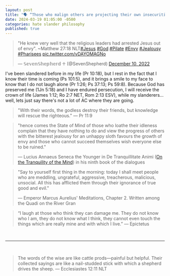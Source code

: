 ```yaml
---
layout: post
title: "🗣️ “Those who malign others are projecting their own insecurities and limitations upon those they envy”" 
date: 2024-03-19 01:05:00 -0500
categories: hate slander philosophy
published: true
---
```


<blockquote class="twitter-tweet"><p lang="en" dir="ltr">&quot;He knew very well that the religious leaders had arrested Jesus out of envy&quot;. ~Matthew 27:18 NLT<a href="https://twitter.com/hashtag/Jesus?src=hash&amp;ref_src=twsrc%5Etfw">#Jesus</a> <a href="https://twitter.com/hashtag/God?src=hash&amp;ref_src=twsrc%5Etfw">#God</a> <a href="https://twitter.com/hashtag/Pilate?src=hash&amp;ref_src=twsrc%5Etfw">#Pilate</a> <a href="https://twitter.com/hashtag/Envy?src=hash&amp;ref_src=twsrc%5Etfw">#Envy</a> <a href="https://twitter.com/hashtag/Jealousy?src=hash&amp;ref_src=twsrc%5Etfw">#Jealousy</a> <a href="https://twitter.com/hashtag/Pharisees?src=hash&amp;ref_src=twsrc%5Etfw">#Pharisees</a> <a href="https://t.co/vDAYOMAGNo">pic.twitter.com/vDAYOMAGNo</a></p>&mdash; 𝕊𝕖𝕧𝕖𝕟𝕊𝕙𝕖𝕡𝕙𝕖𝕣𝕕 ♱ (@SevenShepherd) <a href="https://twitter.com/SevenShepherd/status/1601383740990578688?ref_src=twsrc%5Etfw">December 10, 2022</a></blockquote> <script async src="https://platform.twitter.com/widgets.js" charset="utf-8"></script>

I've been slandered before in my life (Pr 10:18), but I rest in the fact that I know their time is coming (Ps 101:5), and it brings a smile to my face to know that I do not laugh alone (Pr 1:26; Ps 37:13; Ps 59:8). Because God has preserved me (1Jn 5:18) and I have endured persecution, I will receive the crown of life (James 1:12; Ro 2:7 NET, Rom 2:13 ESV), while my slanderers... well, lets just say there's not a lot of AC where they are going.

> "With their words, the godless destroy their friends, but knowledge will rescue the righteous." &mdash; Pr 11:9

<!-- - Ro 14:10-11 NIV; Jas 3:2-3; Pr 11:9; Jas 4:11-12; Pr 10:18 ESV; 20:19; 1Pe 2:1; Ps 101:5 ESV; Pr 11:12; Mt 5:22 ESV; Lk 6:45 -->

> "hence comes the State of Mind of those who loathe their idleness complain that they have nothing to do and view the progress of others with the bitterest jealousy for an unhappy sloth favours the growth of envy and those who cannot succeed themselves wish everyone else to be ruined." 
>
> &mdash; Lucius Annaeus Seneca the Younger in De Tranquillitate Animi ([On the Tranquility of the Mind](https://youtu.be/vl5WDfwY4PY?t=1032)) in his ninth book of the dialogues

> "Say to yourself first thing in the morning: today I shall meet people who are meddling, ungrateful, aggressive, treacherous, malicious, unsocial. All this has afflicted them through their ignorance of true good and evil." 
>
>&mdash; Emperor Marcus Aurelius' Meditations, Chapter 2. Written among the Quadi on the River Gran

> “I laugh at those who think they can damage me. They do not know who I am, they do not know what I think, they cannot even touch the things which are really mine and with which I live.” &mdash; Epictetus

<!-- > “When you wake up in the morning, tell yourself: the people I deal with today will be meddling, ungrateful, arrogant, dishonest, jealous and surly. They are like this because they can't tell good from evil." &mdash; Emperor Marcus Aurelius' Meditations, Chapter 2. Written among the Quadi on the River Gran (Translation by Gregory Hays) -->

<!-- > He knew very well that the religious leaders had arrested Jesus out of envy. &mdash; Matthew 27:18 NLT -->

<!-- “The words of the wise are like cattle prods—painful but helpful. Their collected sayings are like a nail-studded stick with which a shepherd drives the sheep.” -->

<!-- The Bible Is Clear That If You Hate Other Believers And Live Unrighteously That You Do Not Belong To God, In Fact, The Apostle John Calls You A Child Of The Devil, And I'm Inclined To Agree -->

<!-- > "With their words, the godless destroy their friends, but knowledge will rescue the righteous." &mdash; Pr 11:9 -->

<!-- > “... When God became a man Himself, the experience proved to be nothing short of pure agony. In man’s time-honored fashion, they would unleash the whole arsenal of weapons against Him: **misrepresentation, slander, and accusation of treason**. The stage was set for a situation without parallel in the history of the earth. God would visit creatures and they would nail Him to the cross!” &mdash; Werner von Braun, the father of space science -->

<!-- > Do not [judge](https://youtube.com/shorts/DtVwpbNWwIo?feature=share) by appearances, but [judge](https://youtube.com/shorts/DtVwpbNWwIo?feature=share) with right judgment. &mdash; John 7:24 -->

<!-- If you accuse someone of being judgemental and they have never personally attacked you, then you have become the very thing that you hate. [Here is some educational material.](https://youtube.com/shorts/DtVwpbNWwIo?feature=share) The Bible here isn't saying attack, berate, slander, or hurt someone in the verse below, it's saying to unhypocritically help other Chrstians, even if that means church discipline. -->

<!-- > It isn’t my responsibility to judge outsiders, but **it certainly is your responsibility to [judge](https://youtube.com/shorts/DtVwpbNWwIo?feature=share) those inside the church who are sinning**. God will [judge](https://youtube.com/shorts/DtVwpbNWwIo?feature=share) those on the outside; but as the Scriptures say, **“You must remove the evil person from among you.”** 1 Cor. 5:12-13 NLT -->

<!-- One of the biggest signs of progress, is the accumulation of those who would hate you for trying. I've come to the realization, that the envious hate dreamers, because their dreams were never realized. Instead of taking offense at such insults, you should remind yourself that you're making true progress, and that this is simply the natural response of those who would project their own insecurities and limitations upon you. Move beyond their limits by doubling down on your efforts at success. Use the following methods & realizations to create a healthy environment for your mind. -->

<!-- **All those who claim to be "Christian," but hate and slander other believers;** the Bible rightly calls <a href="#lying">godless<sup>1</sup></a>, <a href="#lying">liars<sup>1</sup></a>, and <a href="#doomed">children of the devil<sup>5</sup></a>. The Holy Bible specifically states that we can tell who belongs to God and who belongs to the devil, by simply observing their behavior toward other Christians overtime. -->

<!-- |||
|:-:|:-:|
|Rebuke that person even if they believe|Lk 17:3-4|
|Don't even eat with such a person. Remove the evil person from among you.|1 Cor. 5:11-13 NLT|
|"If people are causing divisions among you, **give a first and second warning. After that, have nothing more to do with them.**"|Titus 3:10 NLT|
|Do not associate with the slanderer.|Proverbs 20:19|
|Put away all hypocrisy, envy, and all slander.|1 Peter 2:1|
|God will destroy the slanderer.|Psalm 101:5|
|**Whoever utters slander is a fool.**|Proverbs 10:18|
|By gossip a troublemaker separates the best of friends.|Proverbs 16:28 NLT|
|Every careless word will be judged.|Matthew 12:36|
|By speaking evil of others, you judge God's law.|James 4:11-12|
|Evil words come from an evil heart.|Lk 6:45 NLT|
|Those who endure persecution will receive the crown of life.|James 1:12|
|Insulting others has dire consequences.|Matthew 5:22| -->

<!-- |An admonition to false teachers.|Jeremiah 23:1-3| -->

<br>

---

<br>

> The words of the wise are like cattle prods—painful but helpful. Their collected sayings are like a nail-studded stick with which a shepherd drives the sheep. &mdash; Ecclesiastes 12:11 NLT

<!-- <sup>1</sup> (1 John 4:8, 20; 2:3-6, 9-11; Pr 11:9)<br> -->
<!-- <sup><a name="lying">1</a></sup> 1Jn 4:20, 8; 2:9; Pr 11:9<br>
<sup><a name="turn">2</a></sup> Ac 3:19; 26:20; Mt 3:2,8<br>
<sup><a name="fruit">3</a></sup> Gal. 5:19-21; 5:22-23<br>
<sup><a name="genuine">4</a></sup> 2Cor. 13:5; James 1:22<br>
<sup><a name="doomed">5</a></sup> 1Jn 3:10, 8-9; Heb. 10:26-31; Ro 6:1-2<br>
1 John 3:8–9; cf. Rom. 6:14–18
<sup><a name="brimstone">6</a></sup> Re 21:8; 22:15; Ro 1:29-32; 1Co 6:9-10; Gal. 5:19-21; Eph 5:3-5; Mt 7:21,23<br>
<sup><a name="hell">7</a></sup> Mk 9:48; Rv. 14:11 KJV -->

<!-- > “... When God became a man Himself, the experience proved to be nothing short of pure agony. In man’s time-honored fashion, they would unleash the whole arsenal of weapons against Him: **misrepresentation, slander, and accusation of treason**. The stage was set for a situation without parallel in the history of the earth. God would visit creatures and they would nail Him to the cross!” &mdash; Werner von Braun, the father of space science -->

<!-- > But I say to you that everyone who is angry with his brother will be liable to judgment; whoever insults his brother will be liable to the council; and whoever says, ‘You fool!’ will be liable to the hell of fire. &mdash; Matthew 5:22 -->

<!-- |"If people are causing divisions among you, **give a first and second warning. After that, have nothing more to do with them.**"|Titus 3:10 NLT|
|Do not associate with the slanderer.|Proverbs 20:19|
|Put away all hypocrisy, envy, and all slander.|1 Peter 2:1|
|God will destroy the slanderer.|Psalm 101:5|
|**Whoever utters slander is a fool.**|Proverbs 10:18|
|By gossip a troublemaker separates the best of friends.|Proverbs 16:28 NLT|
|Every careless word will be judged.|Matthew 12:36|
|By Judging others, you judge God's law.|James 4:11|
|Who are you to judge another?|James 4:12|
|Evil words come from an evil heart.|Lk 6:45 NLT|
|Those who endure persecution will receive the crown of life.|James 1:12|
|Insulting others has dire consequences.|Matthew 5:22|
|An admonition to false teachers.|Jeremiah 23:1-3| -->

<!-- Let's look at the difference between a true follower of Christ, and one who is Christian in name only, from the context of slander. [This article](https://www.gotquestions.org/works-of-the-flesh.html) is fairly informative as well. -->

<!-- |True Christian<br><span style="color:#009933;">Fruit of the Spirit</span>|False Christian<br><span style="color:#990000;">Works of the Flesh</span>|
|:-:|:-:|
|**Signs of a true Christian that has the indwelling of the Holy Spirit.** Love, joy, peace, patience, kindness, goodness, faithfulness, gentleness, self-control; against such things there is no law.<br>Galatians 5:22–23|**Signs of a false Christian with sin nature intact, and will not inherit the kingdom of God**. Hostility, quarreling, jealousy, outbursts of anger, selfish ambition, dissension, division, and envy. Ga 5:19-21 NLT| -->

<!-- |True Christian<br><span style="color:#009933;">Fruit of the Spirit</span>|False Christian<br><span style="color:#990000;">Works of the Flesh</span>|
|:-:|:-:|
|<span style="color: #828282; font-size: 18px; letter-spacing: -1px; font-style: italic;">"But the fruit of the Spirit is **love, joy, peace, patience, kindness, goodness, faithfulness, gentleness, self-control**; against such things there is no law." &mdash; Galatians 5:22–23</span>|<span style="color: #828282; font-size: 18px; letter-spacing: -1px; font-style: italic;">"When you follow the desires of your sinful nature, the results are very clear: sexual immorality, impurity, lustful pleasures, idolatry, sorcery, **hostility, quarreling, jealousy, outbursts of anger, selfish ambition, dissension, division, envy**, drunkenness, wild parties, and other sins like these. **Let me tell you again, as I have before, that anyone living that sort of life will not inherit the Kingdom of God.**" &mdash; Galatians 5:19-21</span>| -->

<!-- 
# The Stoic Method

<!-- Stoicism is an good way to handle the vicissitudes of life. Remaining equanimous in the face of evil is a skill known only to silver men. -->

<!-- > “The key is to keep company only with people who uplift you, whose presence calls forth your best.” &mdash; Epictetus -->

<!-- Epictetus reminds us that sometimes the most appropriate response is simply to laugh to oneself. A provocateur cannot truly know who you are can they?  -->

<!-- > “I laugh at those who think they can damage me. They do not know who I am, they do not know what I think, they cannot even touch the things which are really mine and with which I live.” &mdash; Epictetus -->

<!-- Remember that if we do not entertain provocations they cannot cause us discomfort. -->

<!-- > “We suffer more often in imagination than in reality” &mdash; Lucius Annaeus Seneca -->

<!-- > “**Men are disturbed not by things, but by the views which they take of things.** Thus death is nothing terrible, else it would have appeared so to Socrates. But the terror consists in our notion of death, that it is terrible. When, therefore, we are hindered, or disturbed, or grieved let us never impute it to others, but to ourselves; that is, to our own views. It is the action of an uninstructed person to reproach others for his own misfortunes; of one entering upon instruction, to reproach himself; and of one perfectly instructed, to reproach neither others or himself.” &mdash;  Epictetus, The Enchiridion of Epictetus -->


<!-- # The Philosophical Taoist Method

In some Chinese translations of the New Testament, λόγος (logos) is translated with the Chinese word dao (道) (e.g. John 1:1-3,14), indicating that the translators considered the concept of Tao to be somewhat equivalent to logos in Greek philosophy and the Logos (The Word/Jesus) in Christianity.<sup>[source](https://books.google.com/books?id=M9YkDwAAQBAJ)</sup>

Sinicizing Christianity, Zheng (2017), p. 187

In the thinking of noted christian author C.S. Lewis, God created the Tao and fully displayed it through the person of Jesus Christ. 

A sinicized view of the logos is acceptable

Noted Christian author C.S. Lewis used the word Tao to describe: -->

<!-- > "the doctrine of objective value, the belief that certain attitudes are really true, and others really false, the kind of thing the Universe is and the kind of things we are." &mdash; Lewis, C.S. The Abolition of Man. p. 18. -->

<!-- He asserted that every religion and philosophy contains foundations of universal ethics as an attempt to line up with the Tao—the way mankind was designed to be. In Lewis' thinking, God created the Tao and fully displayed it through the person of Jesus Christ. -->

<!-- The best translation of the Tao Te Ching is by far the one translated by [Gia-Fu Feng](https://eheart.com/TAO/TTC/TTCchapters-small.pdf).

> Yield and overcome;<br>
Bend and be straight;<br>
Empty and be full;<br>
Wear out and be new;<br>
Have little and gain;<br>
Have much and be confused.<br>
>
Therefore the wise embrace the one<br>
And set an example to all.<br>
Not putting on a display,<br>
They shine forth.<br>
Not justifying themselves,<br>
They are distinguished.<br>
Not boasting,<br>
They receive recognition.<br>
Not bragging,<br>
They never falter.<br>
**They do not quarrel,**<br>
**So no one quarrels with them.**<br>
Therefore the ancients say, “Yield and overcome.”<br>
Is that an empty saying?<br>
Be truly whole,<br>
And all things will come to you.<br>
>
&mdash; Tao Te Ching, Twenty Two

## **** -->

<!-- > Ninth. Kindness is invincible - if it is sincere, not fawning or 9 -->
<!-- pretence. What can the most aggressive man do to you if you
continue to be kind to him? If, as opportunity arises, you gently
admonish him and take your time to re-educate him at the very
moment when he is trying to do you harm? 'No, son, we were
born for other purposes than this. There is no way that I can
be harmed, but you are harming yourself, son.' And show him
delicately how things are, making the general point that bees
do not act like this, or any other creatures of gregarious nature.
But your advice must not be ironic or critical. It should be
affectionate, with no hurt feelings, not a lecture or a demonstration to impress others, but the way you would talk to
someone by himself irrespective of company. -->


<!-- ## **Wise Words From The Book Theaetetus** -->

<!-- > "Only I beg that you will observe this condition: do not be unjust in your questions. It is the height of unreasonableness that a person who professes to care for moral goodness should
be consistently unjust in discussion. I mean by injustice, in this connection,
the behavior of a man who does not take care to keep controversy distinct
from discussion; a man who forgets that in controversy he may play about
and trip up his opponent as often as he can, but that **in discussion he must be serious, he must keep on helping his opponent to his feet again, and point out to him only those of his slips which are due to himself or to the intellectual society which he has previously frequented**. If you observe this distinction, those who associate with you will blame themselves for their confusion and their difficulties, not you. They will seek your company,
and think of you as their friend; but they will loathe themselves, and seek
refuge from themselves in philosophy, in the hope that they may thereby
become different people and be rid forever of the men that they once were.
But if you follow the common practice and do the opposite, you will get the opposite results. Instead of philosophers, you will make your companions grow up to be the enemies of philosophy.
>
‘So, if you take my advice, as I said before, you will sit down with us
without ill will or hostility, in a kindly spirit. You will genuinely try to
find out what our meaning is when we maintain that all things are in
motion and that for each person and each city, things are what they seem
to them to be. And upon this basis you will inquire whether knowledge and
perception are the same thing or different things. But you will not proceed
as you did just now. You will not base your argument upon the use and
wont of language; you will not follow the practice of most men, who drag words this way and that at their pleasure, so making every imaginable
difficulty for one another.'" &mdash; Socrates (Plato) -->

<script>
    var refTagger = {
        settings: {
            bibleVersion: 'NLT'
        }
    }; 

    (function(d, t) {
        var n=d.querySelector('[nonce]');
        refTagger.settings.nonce = n && (n.nonce||n.getAttribute('nonce'));
        var g = d.createElement(t), s = d.getElementsByTagName(t)[0];
        g.src = 'https://api.reftagger.com/v2/RefTagger.js';
        g.nonce = refTagger.settings.nonce;
        s.parentNode.insertBefore(g, s);
    }(document, 'script'));
</script>